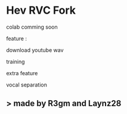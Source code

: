 # Hev RVC Fork


colab comming soon


feature :

download youtube wav

training

extra feature

vocal separation




## > made by R3gm and Laynz28
